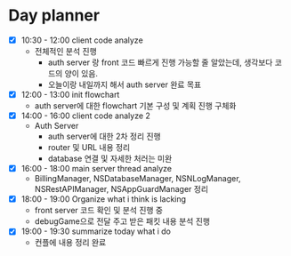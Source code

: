 # Day planner

- [x] 10:30 - 12:00 client code analyze
	- 전체적인 분석 진행
		- auth server 랑 front 코드 빠르게 진행 가능할 줄 알았는데, 생각보다 코드의 양이 있음.
		- 오늘이랑 내일까지 해서 auth server 완료 목표 
- [x] 12:00 - 13:00 init flowchart
	- auth server에 대한 flowchart 기본 구성 및 계획 진행 구체화
- [x] 14:00 - 16:00 client code analyze 2
	-  Auth Server
		- auth server에 대한 2차 정리 진행
		- router 및 URL 내용 정리
		- database 연결 및 자세한 처러는 미완
- [x] 16:00 - 18:00 main server thread analyze
	- BillingManager, NSDatabaseManager, NSNLogManager, NSRestAPIManager, NSAppGuardManager 정리
- [x] 18:00 - 19:00 Organize what i think is lacking
	- front server 코드 확인 및 분석 진행 중
	- debugGame으로 전달 주고 받은 패킷 내용 분석 진행
- [x] 19:00 - 19:30 summarize today what i do
	- 컨플에 내용 정리 완료
